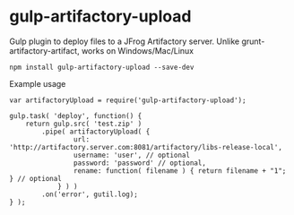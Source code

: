 # gulp-artifactory-upload
Gulp plugin to deploy files to a JFrog Artifactory server.
Unlike grunt-artifactory-artifact, works on Windows/Mac/Linux

```
npm install gulp-artifactory-upload --save-dev
```

Example usage

```
var artifactoryUpload = require('gulp-artifactory-upload');

gulp.task( 'deploy', function() {
	return gulp.src( 'test.zip' )
		.pipe( artifactoryUpload( {
				url: 'http://artifactory.server.com:8081/artifactory/libs-release-local',
				username: 'user', // optional
				password: 'password' // optional,
				rename: function( filename ) { return filename + "1"; } // optional
			} ) )
		.on('error', gutil.log);
} );
```


